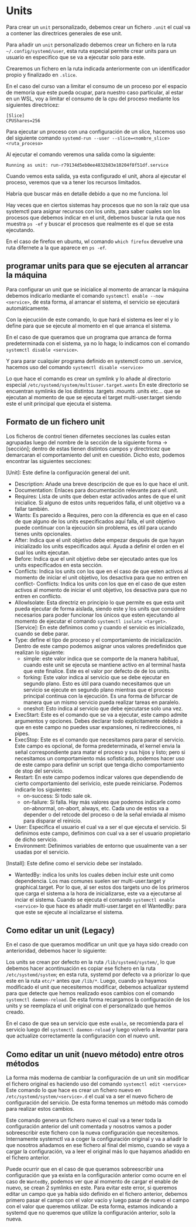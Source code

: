 # Units
Para crear un `unit` personalizado, debemos crear un fichero `.unit` el cual va a contener las directrices generales de ese unit.

Para añadir un `unit` personalizado debemos crear un fichero en la ruta `~/.config/systemd/user`, esta ruta especial permite crear units para un usuario en especifico que se va a ejecutar solo para este.

Crearemos un fichero en la ruta indicada anteriormente con un identificador propio y finalizado en `.slice`.

En el caso del curso van a limitar el consumo de un proceso por el espacio de memoria que este pueda ocupar, para nuestro caso particular, al estar en un WSL, voy a limitar el consumo de la cpu del proceso mediante los siguientes directricez:

``` directricez para unit personalizado
[Slice]
CPUShares=256
```

Para ejecutar un proceso con una configuración de un slice, hacemos uso del siguiente comando `systemd-run --user --slice=<nombre_slice> <ruta_proceso>`

Al ejecutar el comando veremos una salida como la siguiente:

``` salida de comando 
Running as unit: run-r79134d5eb0ee4832b83e10204f8f51df.service
```

Cuando vemos esta salida, ya esta configurado el unit, ahora al ejecutar el proceso, veremos que va a tener los recursos limitados.

Habría que buscar más en detalle debido a que no me funciona. lol

Hay veces que en ciertos sistemas hay procesos que no son la raíz que usa systemctl para asignar recursos con los units, para saber cuales son los procesos que debemos indicar en el unit, debemos buscar la ruta que nos muestra `ps -ef` y buscar el procesos que realmente es el que se esta ejecutando. 

En el caso de firefox en ubuntu, wl comando `which firefox` devuelve una ruta difernete a la que aparece en `ps -ef`. 

## programar units para que se ejecuten al arrancar la máquina

Para configurar un unit que se inicialice al momento de arrancar la máquina debemos indicarlo mediante el comando `systemctl enable --now <service>`, de esta forma, al arrancar el sistema, el servicio se ejecutará automáticamente.

Con la ejecución de este comando, lo que hará el sistema es leer el <service> y lo define para que se ejecute al momento en el que arranca el sistema.

En el caso de que queramos que un programa que arranca de forma predeterminada con el sistema, ya no lo haga; lo indicamos con el comando `systemctl disable <service>`. 

Y para parar cualquier programa definido en systemctl como un .service, hacemos uso del comando `systemctl disable <service>` 

Lo que hace el comando es crear un symlink y lo añade al directorio especial `/etc/systemd/system/multiuser.target.wants` En este directorio se encuentran symlinks de los distintos .targets .mounts .units etc... que se ejecutan al momento de que se ejecuta el target multi-user.target siendo este el unit principal que ejecuta el sistema. 

## Formato de un fichero unit

Los ficheros de control tienen difernetes secciones las cuales estan agrupadas luego del nombre de la sección de la siguiente forma -> [sección]; dentro de estas tienen distintos campos y directricez que demarcaran el comportamiento del unit en cuestión. Dicho esto, podemos encontrar las siguientes secciones:

[Unit]: Este define la configuración general del unit.
- Description: Añade una breve descripción de que es lo que hace el unit.
- Documentation: Enlaces para documentación relevante para el unit.
- Requires: Lista de units que deben estar activados antes de que el unit inicialice. Si alguno de estos units requeridos falla, el unit objetivo va a fallar también.
- Wants: Es parecido a Requires, pero con la diferencia es que en el caso de que alguno de los units especificados aquí falla, el unit objetivo puede continuar con la ejecución sin problema, es útil para ucando tienes units opcionales.
- After: Indica que el unit objetivo debe empezar después de que hayan inicializado los units especificados aquí. Ayuda a definir el orden en el cual los units ejecutan.
- Before: Indica que el unit objetivo debe ser ejecutado antes que los units especificados en esta sección.
- Conflicts: Indica los units con los que en el caso de que esten activos al momento de iniciar el unit objetivo, los desactiva para que no entren en conflict- Conflicts: Indica los units con los que en el caso de que esten activos al momento de iniciar el unit objetivo, los desactiva para que no entren en conflicto.
- AllowIsolate: Esta directriz en principio lo que permite es que esta unit pueda ejecutar de forma aislada, siendo este y los units que considere necesarios para poder funcionar los únicos que esten ejecutando al momento de ejecutar el comando `systemctl isolate <target>`.
[Service]: En este definimos como y cuando el servicio es inicializado, cuando se debe parar.
- Type: define el tipo de proceso y el comportamiento de inicialización. Dentro de este campo podemos asignar unos valores predefinidos que realizan lo siguiente:
	- simple: este valor indica que se comporte de la manera habitual, cuando este unit se ejecuta se mantiene activo en al terminal hasta que este finalice. Este es el valor por defecto de de los units.
	- forking: Este valor indica al servicio que se debe ejecutar en segundo plano. Esto es útil para cuando necesitamos que un servicio se ejecute en segundo plano mientras que el proceso principal continua con la ejecución. Es una forma de bifurcar de manera que un mismo servicio pueda realizar tareas en paralelo.
	- oneshot: Esto indica al servicio que debe ejecutarse solo una vez.
- ExecStart: Este es el comando que se va a ejecutar, este campo admite argumentos y opciones. Debes declarar todo explicitamente debido a que en este campo no puedes usar expansiones, ni redirecciones, ni pipes.
- ExecStop: Este es el comando que necesitamos para parar el servicio. Este campo es opcional, de forma predeterminada, el kernel envia la señal correspondiente para matar el proceso y sus hijos y listo; pero si necesitamos un comportamiento más sofisticado, podemos hacer uso de este campo para definir un script que tenga dicho comportamiento de stop del servicio.
- Restart: En este campo podemos indicar valores que dependiendo de cierto comportamiento del serivicio, este puede reiniciarse. Podemos indicarle los siguientes:
	- on-success: Si todo sale ok.
	- on-failure: Si falla.
Hay más valores que podemos indicarle como on-abnormal, on-abort, always, etc. Cada uno de estos va a depender o del retcode del proceso o de la señal enviada al mismo para disparar el reinicio.
- User: Especifica el usuario el cual va a ser el que ejecuta el servicio. Si definimos este campo, definimos con cual va a ser el usuario propietario de dicho servicio.
- Environment: Definimos variables de entorno que usualmente van a ser usadas por el servicio.

[Install]: Este define como el servicio debe ser instalado.
- WantedBy: indica los units los cuales deben incluir este unit como dependencia. Los mas comunes suelen ser multi-user.target y graphical.target. Por lo que, al ser estos dos targets uno de los primeros que carga el sistema a la hora de inicializarse, este va a ejecutarse al inciar el sistema.
Cuando se ejecuta el comando `systemctl enable <service>` lo que hace es añadir multi-user.target en el WantedBy: para que este se ejecute al incializarse el sistema.

## Como editar un unit (Legacy)
En el caso de que queramos modificar un unit que ya haya sido creado con anterioridad, debemos hacer lo siguiente:

Los units se crean por defecto en la ruta `/lib/systemd/system/`, lo que debemos hacer acontinuación es copiar ese fichero en la ruta `/etc/systemd/system`; en esta ruta, systemd por defecto va a priorizar lo que este en la ruta `etc/*` antes que `/lib/*`. Luego, cuando ya hayamos modificado el unit que necesitemos modificar, debemos actualizar systemd para que detecte que hemos realizado esos cambios con el comando `systemctl daemon-reload`. De esta forma recargamos la configuración de los units y se reemplaza el unit original con el personalizado que hemos creado.

En el caso de que sea un servicio que este `enable`, se recomienda para el servicio luego del `systemctl daemon-reload` y luego volverlo a levantar para que actualize correctamente la configuración con el nuevo unit.


## Como editar un unit (nuevo método) entre otros métodos
La forma más moderna de cambiar la configuración de un unit sin modificar el fichero original es haciendo uso del comando `systemctl edit <service>` Este comando lo que hace es crear un fichero nuevo en `/etc/systemd/system/<service>.d` el cual va a ser el nuevo fichero de configuración del servicio. De esta forma tenemos un método más comodo para realizar estos cambios.

Este comando genera un fichero nuevo el cual va a tener toda la configuración anterior del unit comentada y nosotros vamos a poder sobreescribir este fichero con la nueva configuración que necesitemos. Internamente systemctl va a coger la configuración original y va a añadir lo que nosotros añadamos en ese fichero al final del mismo, cuando se vaya a cargar la configuración, va a leer el original más lo que hayamos añadido en el fichero anterior.

Puede ocurrir que en el caso de que queramos sobreescribir una configuración que ya exista en la configuración anterior como ocurre en el caso de `WantedBy`, podemos ver que al momento de cargar el enable de nuevo, se crean 2 symlinks en este. Para evitar este error, si queremos editar un campo que ya había sido definido en el fichero anterior, debemos primero pasar el campo con el valor vacío y luego pasar de nuevo el campo con el valor que queremos utilizar. De esta forma, estamos indicando a systemd que no queremos que utilize la configuración anterior, solo la nueva.
